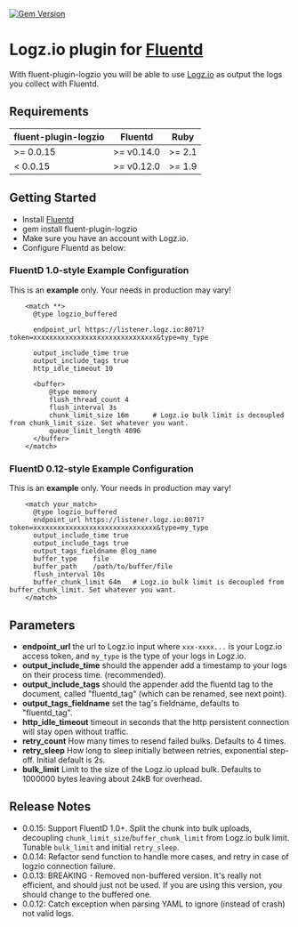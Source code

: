 [![Gem Version](https://badge.fury.io/rb/fluent-plugin-logzio.svg)](https://badge.fury.io/rb/fluent-plugin-logzio)

Logz.io plugin for [Fluentd](http://www.fluentd.org)
=============
With fluent-plugin-logzio you will be able to use [Logz.io](http://logz.io) as output the logs you collect with Fluentd.

## Requirements

| fluent-plugin-logzio      | Fluentd     | Ruby   |
|---------------------------|-------------|--------|
| >= 0.0.15                 | >= v0.14.0  | >= 2.1 |
|  < 0.0.15                 | >= v0.12.0  | >= 1.9 |

## Getting Started
* Install [Fluentd](http://www.fluentd.org/download)
* gem install fluent-plugin-logzio
* Make sure you have an account with Logz.io.
* Configure Fluentd as below:

### FluentD 1.0-style Example Configuration

This is an **example** only. Your needs in production may vary!

```
    <match **>
      @type logzio_buffered

      endpoint_url https://listener.logz.io:8071?token=xxxxxxxxxxxxxxxxxxxxxxxxxxxxxxx&type=my_type

      output_include_time true
      output_include_tags true
      http_idle_timeout 10

      <buffer>
          @type memory
          flush_thread_count 4
          flush_interval 3s
          chunk_limit_size 16m      # Logz.io bulk limit is decoupled from chunk_limit_size. Set whatever you want.
          queue_limit_length 4096
      </buffer>
    </match>
```

### FluentD 0.12-style Example Configuration

This is an **example** only. Your needs in production may vary!

```
    <match your_match>
      @type logzio_buffered
      endpoint_url https://listener.logz.io:8071?token=xxxxxxxxxxxxxxxxxxxxxxxxxxxxxxx&type=my_type
      output_include_time true
      output_include_tags true
      output_tags_fieldname @log_name
      buffer_type    file
      buffer_path    /path/to/buffer/file
      flush_interval 10s
      buffer_chunk_limit 64m   # Logz.io bulk limit is decoupled from buffer_chunk_limit. Set whatever you want.
    </match>
```

## Parameters
* **endpoint_url** the url to Logz.io input where `xxx-xxxx...` is your Logz.io access token, and `my_type` is the type of your logs in Logz.io.
* **output_include_time** should the appender add a timestamp to your logs on their process time. (recommended).
* **output_include_tags** should the appender add the fluentd tag to the document, called "fluentd_tag" (which can be renamed, see next point).
* **output_tags_fieldname** set the tag's fieldname, defaults to "fluentd_tag".
* **http_idle_timeout** timeout in seconds that the http persistent connection will stay open without traffic.
* **retry_count** How many times to resend failed bulks. Defaults to 4 times.
* **retry_sleep** How long to sleep initially between retries, exponential step-off. Initial default is 2s.
* **bulk_limit** Limit to the size of the Logz.io upload bulk. Defaults to 1000000 bytes leaving about 24kB for overhead.

## Release Notes
- 0.0.15: Support FluentD 1.0+. Split the chunk into bulk uploads, decoupling `chunk_limit_size`/`buffer_chunk_limit` from Logz.io bulk limit. Tunable `bulk_limit` and initial `retry_sleep`.
- 0.0.14: Refactor send function to handle more cases, and retry in case of logzio connection failure.
- 0.0.13: BREAKING - Removed non-buffered version. It's really not efficient, and should just not be used. If you are using this version, you should change to the buffered one.
- 0.0.12: Catch exception when parsing YAML to ignore (instead of crash) not valid logs.
